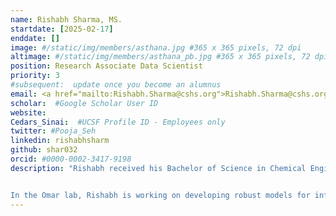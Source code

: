 ```yaml
---
name: Rishabh Sharma, MS.
startdate: [2025-02-17]
enddate: []
image: #/static/img/members/asthana.jpg #365 x 365 pixels, 72 dpi
altimage: #/static/img/members/asthana_pb.jpg #365 x 365 pixels, 72 dpi
position: Research Associate Data Scientist
priority: 3
#subsequent:  update once you become an alumnus
email: <a href="mailto:Rishabh.Sharma@cshs.org">Rishabh.Sharma@cshs.org</a><br>
scholar:  #Google Scholar User ID
website:
Cedars_Sinai:  #UCSF Profile ID - Employees only
twitter: #Pooja_Seh
linkedin: rishabhsharm
github: shar032
orcid: #0000-0002-3417-9198
description: "Rishabh received his Bachelor of Science in Chemical Engineering from the University of Southern California in 2020. Subsequently, he received his Masters degree in Data Science from the University of Rochester. His prior work has focused on developing AI-driven platforms for spatial biology applications and language models for description-to-molecule generation tasks.


In the Omar lab, Rishabh is working on developing robust models for inferring high resolution spatial and molecular features from routine hematoxylin and eosin (H&E)-stained whole slide images (WSI)."
---
```

